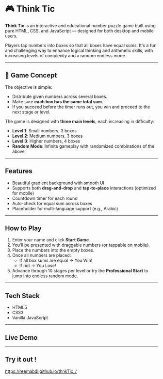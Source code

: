 # 🎮 Think Tic

**Think Tic** is an interactive and educational number puzzle game built using pure HTML, CSS, and JavaScript — designed for both desktop and mobile users.

Players tap numbers into boxes so that all boxes have equal sums. It's a fun and challenging way to enhance logical thinking and arithmetic skills, with increasing levels of complexity and a random endless mode.

---

## 🧠 Game Concept

The objective is simple:
- Distribute given numbers across several boxes.
- Make sure **each box has the same total sum**.
- If you succeed before the timer runs out, you win and proceed to the next stage or level.

The game is designed with **three main levels**, each increasing in difficulty:
- **Level 1**: Small numbers, 3 boxes
- **Level 2**: Medium numbers, 3 boxes
- **Level 3**: Higher numbers, 4 boxes
- **Random Mode**: Infinite gameplay with randomized combinations of the above

---

##  Features

-  Beautiful gradient background with smooth UI
-  Supports both **drag-and-drop** and **tap-to-place** interactions (optimized for mobile)
-  Countdown timer for each round
-  Auto-check for equal sum across boxes
-  Placeholder for multi-language support (e.g., Arabic)

---

##  How to Play

1. Enter your name and click **Start Game**.
2. You’ll be presented with draggable numbers (or tappable on mobile).
3. Place the numbers into the empty boxes.
4. Once all numbers are placed:
   - If all box sums are equal →  You Win!
   - If not →  You Lose!
5. Advance through 10 stages per level or try the **Professional Start** to jump into endless random mode.

---

##  Tech Stack

- HTML5
- CSS3
- Vanilla JavaScript

---

##  Live Demo

---

## Try it out !

https://reemabdi.github.io/thnkTic_/
